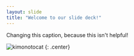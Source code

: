 ```yaml
---
layout: slide
title: "Welcome to our slide deck!"
---
```


Changing this caption, because this isn't helpful! 


![kimonotocat](https://octodex.github.com/images/kimonotocat.png)
{: .center}
